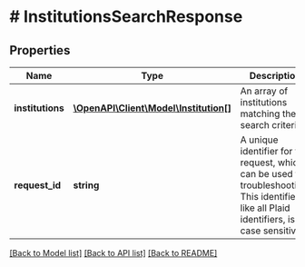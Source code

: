 # # InstitutionsSearchResponse

## Properties

Name | Type | Description | Notes
------------ | ------------- | ------------- | -------------
**institutions** | [**\OpenAPI\Client\Model\Institution[]**](Institution.md) | An array of institutions matching the search criteria |
**request_id** | **string** | A unique identifier for the request, which can be used for troubleshooting. This identifier, like all Plaid identifiers, is case sensitive. |

[[Back to Model list]](../../README.md#models) [[Back to API list]](../../README.md#endpoints) [[Back to README]](../../README.md)
